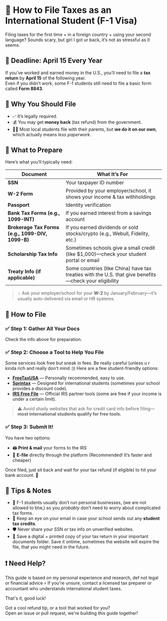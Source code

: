 # 💸 How to File Taxes as an International Student (F-1 Visa)

 Filing taxes for the first time + in a foreign country + using your second language? Sounds scary, but girl I got ur back, it’s not as stressful as it seems.


## 📆 Deadline: April 15 Every Year

If you’ve worked and earned money in the U.S., you’ll need to file a **tax return** by **April 15** of the following year.  
Even if you didn’t work, some F-1 students still need to file a basic form called **Form 8843**.


## 🧾 Why You Should File

- ✅ It’s legally required.
- 💰 You may get **money back** (tax refund) from the government.
- 🧍‍♀️ Most local students file with their parents, but **we do it on our own**, which actually means *less paperwork*.



## 📑 What to Prepare

Here’s what you’ll typically need:

| Document | What It’s For |
|----------|----------------|
| **SSN** | Your taxpayer ID number |
| **W-2 Form** | Provided by your employer/school, it shows your income & tax withholdings |
| **Passport** | Identity verification |
| **Bank Tax Forms (e.g., 1099-INT)** | If you earned interest from a savings account |
| **Brokerage Tax Forms (e.g., 1099-DIV, 1099-B)** | If you earned dividends or sold stocks/crypto (e.g., Webull, Fidelity, etc.) |
| **Scholarship Tax Info** | Sometimes schools give a small credit (like $1,000)—check your student portal or email |
| **Treaty Info (if applicable)** | Some countries (like China) have tax treaties with the U.S. that give benefits—check your eligibility |

> 💡 Ask your employer/school for your **W-2** by January/February—it’s usually auto-delivered via email or HR systems.


## 🧰 How to File

### ✅ Step 1: Gather All Your Docs

Check the info above for preparation.

### ✅ Step 2: Choose a Tool to Help You File

Some services look free but sneak in fees. Be really careful (unless u r kinda rich and really don't mind :)) Here are a few student-friendly options:

- **[FreeTaxUSA](https://www.freetaxusa.com)** — Personally recommended, easy to use.
- **[Sprintax](https://www.sprintax.com)** — Designed for international students (sometimes your school provides a discount code).
- **[IRS Free File](https://www.irs.gov/filing/free-file-do-your-federal-taxes-for-free)** — Official IRS partner tools (some are free if your income is under a certain limit).

> ⚠️ Avoid shady websites that ask for credit card info before filing—**most international students qualify for free tools.**

### ✅ Step 3: Submit It!

You have two options:
- 🖨️ **Print & mail** your forms to the IRS  
- 📩 **E-file** directly through the platform (Recommended! It’s faster and cheaper)

Once filed, just sit back and wait for your tax refund (if eligible) to hit your bank account. 🎉


## 🧠 Tips & Notes

- 💼 F-1 students usually don’t run personal businesses, (we are not allowed to btw,) so you *probably* don’t need to worry about complicated tax forms.
- 👀 Keep an eye on your email in case your school sends out any **student tax credits**.
- 🛡️ Never share your SSN or tax info on unverified websites.
- 🧾 Save a digital + printed copy of your tax return in your important documents folder. Save it ontime, sometimes the website will expire the file, that you might need in the future.


## ❗ Need Help?

This guide is based on my personal experience and research, def not legal or financial advice 💀 If you're unsure, contact a licensed tax preparer or accountant who understands international student taxes.

That's it, good luck!


Got a cool refund tip, or a tool that worked for you?  
Open an issue or pull request, we're building this guide together!
